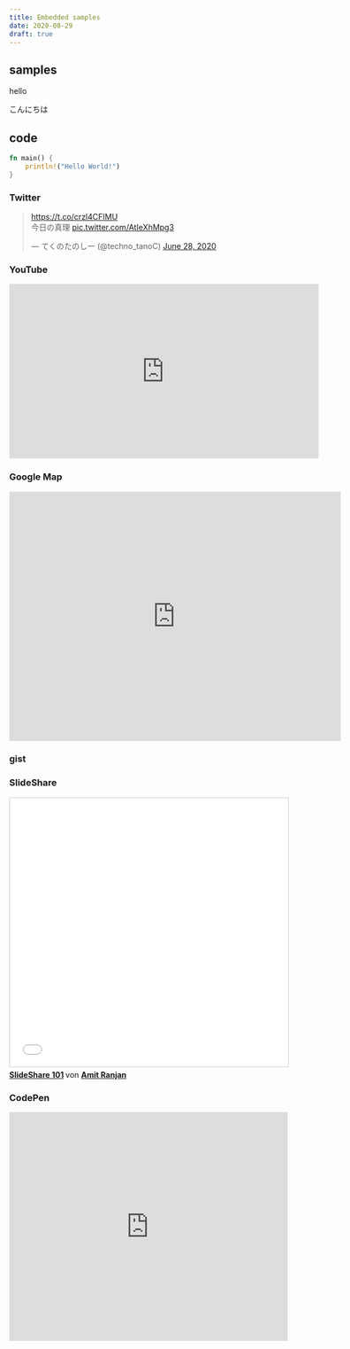 ```yaml
---
title: Embedded samples
date: 2020-08-29
draft: true
---
```


## samples

hello

こんにちは

## code

```rust
fn main() {
    println!("Hello World!")
}
```

### Twitter

<div class="center">
  <blockquote class="twitter-tweet"><p lang="ja" dir="ltr"><a href="https://t.co/crzl4CFIMU">https://t.co/crzl4CFIMU</a><br>今日の真理 <a href="https://t.co/AtIeXhMpg3">pic.twitter.com/AtIeXhMpg3</a></p>&mdash; てくのたのしー (@techno_tanoC) <a href="https://twitter.com/techno_tanoC/status/1277086622509494273?ref_src=twsrc%5Etfw">June 28, 2020</a></blockquote> <script async src="https://platform.twitter.com/widgets.js" charset="utf-8"></script> 
</div>

### YouTube

<div class="center movie">
  <iframe width="560" height="315" src="https://www.youtube.com/embed/uaF8vYAdm9k" frameborder="0" allow="accelerometer; autoplay; encrypted-media; gyroscope; picture-in-picture" allowfullscreen></iframe>
</div>

### Google Map

<div class="center">
  <iframe src="https://www.google.com/maps/embed?pb=!1m18!1m12!1m3!1d3241.752292313607!2d139.69987476606659!3d35.658474138825454!2m3!1f0!2f0!3f0!3m2!1i1024!2i768!4f13.1!3m3!1m2!1s0x60188b8427e1c0b1%3A0x78f6e23397061d6f!2z5riL6LC344K544Kv44Op44Oz44OW44Or44K544Kv44Ko44Ki!5e0!3m2!1sja!2sjp!4v1598684847927!5m2!1sja!2sjp" width="600" height="450" frameborder="0" style="border:0;" allowfullscreen="" aria-hidden="false" tabindex="0"></iframe>
</div>

### gist

<div class="center big">
  <script src="https://gist.github.com/techno-tanoC/afd07a208b108640371f3cb9b4458edc.js"></script>
</div>

### SlideShare

<div class="center">
  <div>
    <iframe src="//www.slideshare.net/slideshow/embed_code/key/wQRhwlyyMEBuzD" width="595" height="485" frameborder="0" marginwidth="0" marginheight="0" scrolling="no" style="border:1px solid #CCC; border-width:1px; margin-bottom:5px; max-width: 100%;" allowfullscreen> </iframe> <div style="margin-bottom:5px"> <strong> <a href="//www.slideshare.net/AmitRanjan/quick-tour" title="SlideShare 101" target="_blank">SlideShare 101</a> </strong> von <strong><a href="https://www.slideshare.net/AmitRanjan" target="_blank">Amit Ranjan</a></strong> </div>
  </div>
</div>

### CodePen

<iframe height="413" style="width: 100%;" scrolling="no" title="Digital Clock with Vue.js" src="https://codepen.io/gau/embed/LjQwGp?height=413&theme-id=dark&default-tab=css,result" frameborder="no" loading="lazy" allowtransparency="true" allowfullscreen="true">
See the Pen <a href='https://codepen.io/gau/pen/LjQwGp'>Digital Clock with Vue.js</a> by Toshiyuki TAKAHASHI
(<a href='https://codepen.io/gau'>@gau</a>) on <a href='https://codepen.io'>CodePen</a>.
</iframe>
